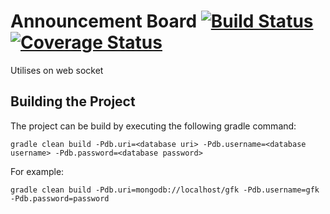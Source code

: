 # Announcement Board [![Build Status](https://travis-ci.org/StarTrackDevKL/announcement-board.svg?branch=develop)](https://travis-ci.org/StarTrackDevKL/announcement-board) [![Coverage Status](https://coveralls.io/repos/StarTrackDevKL/announcement-board/badge.svg?branch=develop)](https://coveralls.io/r/StarTrackDevKL/announcement-board?branch=develop)
Utilises on web socket

## Building the Project
The project can be build by executing the following gradle command:

```
gradle clean build -Pdb.uri=<database uri> -Pdb.username=<database username> -Pdb.password=<database password>
```

For example:

```
gradle clean build -Pdb.uri=mongodb://localhost/gfk -Pdb.username=gfk -Pdb.password=password
```